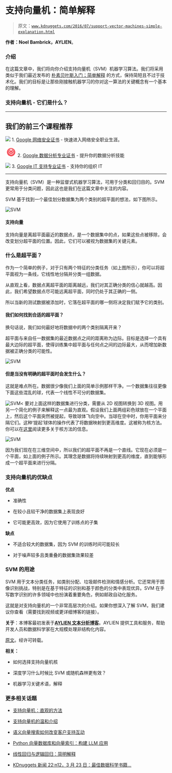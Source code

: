 # 支持向量机：简单解释

> 原文：[`www.kdnuggets.com/2016/07/support-vector-machines-simple-explanation.html`](https://www.kdnuggets.com/2016/07/support-vector-machines-simple-explanation.html)

**作者：Noel Bambrick，AYLIEN**。

### 介绍

在这篇文章中，我们将向你介绍支持向量机（SVM）机器学习算法。我们将采用类似于我们最近发布的 [朴素贝叶斯入门；简单解释](http://blog.aylien.com/post/120703930533/naive-bayes-for-dummies-a-simple-explanation) 的方式，保持简短且不过于技术化。我们的目标是让那些刚接触机器学习的你对这一算法的关键概念有一个基本的理解。

### 支持向量机 - 它们是什么？

* * *

## 我们的前三个课程推荐

![](img/0244c01ba9267c002ef39d4907e0b8fb.png) 1\. [Google 网络安全证书](https://www.kdnuggets.com/google-cybersecurity) - 快速进入网络安全职业生涯。

![](img/e225c49c3c91745821c8c0368bf04711.png) 2\. [Google 数据分析专业证书](https://www.kdnuggets.com/google-data-analytics) - 提升你的数据分析技能

![](img/0244c01ba9267c002ef39d4907e0b8fb.png) 3\. [Google IT 支持专业证书](https://www.kdnuggets.com/google-itsupport) - 支持你的组织 IT

* * *

支持向量机（SVM）是一种监督式机器学习算法，可用于分类和回归目的。SVM 更常用于分类问题，因此这也是我们在这篇文章中关注的内容。

SVM 基于找到一个最佳划分数据集为两个类别的超平面的想法，如下图所示。

![SVM](img/fa2e2d0a1043695bf64083c0efe4dbcf.png)

#### 支持向量

支持向量是离超平面最近的数据点，是一个数据集中的点，如果这些点被移除，会改变划分超平面的位置。因此，它们可以被视为数据集的关键元素。

### 什么是超平面？

作为一个简单的例子，对于只有两个特征的分类任务（如上图所示），你可以将超平面视为一条线，它线性地分隔并分类一组数据。

从直观上看，数据点离超平面的距离越远，我们对其正确分类的信心就越高。因此，我们希望数据点尽可能远离超平面，同时仍处于其正确的一侧。

所以当新的测试数据被添加时，它落在超平面的哪一侧将决定我们赋予它的类别。

#### 我们如何找到合适的超平面？

换句话说，我们如何最好地将数据中的两个类别隔离开来？

超平面与来自任一数据集的最近数据点之间的距离称为边际。目标是选择一个具有最大边际的超平面，使得训练集中超平面与任何点之间的边际最大，从而增加新数据被正确分类的可能性。

![SVM](img/850fa031b44c27acac9ce455b9e7cc95.png)

#### 但是当没有明确的超平面时会发生什么？

这就是难点所在。数据很少像我们上面的简单示例那样干净。一个数据集往往更像下面这些混乱的球，代表一个线性不可分的数据集。

![SVM](img/8f6030cd7d14f278f090e4bdb0f2f6bd.png)< 要对上面这样的数据集进行分类，需要从 2D 视图转换到 3D 视图。用另一个简化的例子来解释这一点最为直观。假设我们上面两组彩色球放在一个平面上，然后这个平面突然被提起，导致球体飞向空中。当球在空中时，你用平面来分隔它们。这种‘提起’球体的操作代表了将数据映射到更高维度。这被称为核方法。你可以在[这里](http://t.umblr.com/redirect?z=http%3A%2F%2Fwww.eric-kim.net%2Feric-kim-net%2Fposts%2F1%2Fkernel_trick.html&t=YWFkNDNjNzEyOTdmMzc5ZGRlNWU5YjBjZjMwOGI3MTMwMWQ1YjBkNix1cjlJVDBQcA%3D%3D)阅读更多关于核方法的信息。

![SVM](img/086fc32f5b768512fea953826d12bf5d.png)

因为我们现在在三维空间中，所以我们的超平面不再是一个直线。它现在必须是一个平面，如上面的例子所示。其理念是数据将持续映射到更高的维度，直到能够形成一个超平面来进行分隔。

### 支持向量机的优缺点

**优点**

+   准确性

+   在较小且较干净的数据集上表现良好

+   它可能更高效，因为它使用了训练点的子集

**缺点**

+   不适合较大的数据集，因为 SVM 的训练时间可能较长

+   对于噪声较多且类重叠的数据集效果较差

### SVM 的用途

SVM 用于文本分类任务，如类别分配、垃圾邮件检测和情感分析。它还常用于图像识别挑战，特别是在基于特征的识别和基于颜色的分类中表现优异。SVM 在手写数字识别的许多领域中也扮演着重要角色，例如邮政自动化服务。

这就是对支持向量机的一个非常高层次的介绍。如果你想深入了解 SVM，我们建议你查看（需要找到视频或更详细博客的链接）。

**关于**：本博客最初发表于[**AYLIEN 文本分析博客**](http://t.sidekickopen57.com/e1t/c/5/f18dQhb0S7lC8dDMPbW2n0x6l2B9nMJW7t5XZs8q5vngW7fZwJ-3N1L7sVQsyTK56dFYsf8TlV-x02?t=http%3A%2F%2Fblog.aylien.com%2Fpost%2F146410178273%2Fsupport-vector-machines-for-dummies-a-simple&si=5740235936759808&pi=75c5cbd5-7b4f-411f-e28d-d4dccc46da4b)。AYLIEN 提供工具和服务，帮助开发人员和数据科学家在大规模处理非结构化内容。

[原文](http://blog.aylien.com/post/146410178273/support-vector-machines-for-dummies-a-simple)。经许可转载。

**相关：**

+   如何选择支持向量机核

+   深度学习什么时候比 SVM 或随机森林更有效？

+   机器学习关键术语，解释

### 更多相关话题

+   [支持向量机：直观的方法](https://www.kdnuggets.com/2022/08/support-vector-machines-intuitive-approach.html)

+   [支持向量机的温和介绍](https://www.kdnuggets.com/2023/07/gentle-introduction-support-vector-machines.html)

+   [语义向量搜索如何改变客户支持互动](https://www.kdnuggets.com/how-semantic-vector-search-transforms-customer-support-interactions)

+   [Python 向量数据库和向量索引：构建 LLM 应用](https://www.kdnuggets.com/2023/08/python-vector-databases-vector-indexes-architecting-llm-apps.html)

+   [线性回归与逻辑回归：简明解释](https://www.kdnuggets.com/2022/03/linear-logistic-regression-succinct-explanation.html)

+   [KDnuggets 新闻 22:n12，3 月 23 日：最佳数据科学书籍…](https://www.kdnuggets.com/2022/n12.html)
